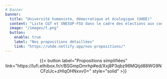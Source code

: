 ```yaml
---
# Banner
banner:
  title: "Université humaniste, démocratique et écologique (UHDE)"
  content: "Liste CGT et SNESUP-FSU dans le cadre des élections aux conseils centraux de l'UVSQ."
  image: "/images/t.png"
  button:
    enable: true
    label: "Nos propositions détaillées"
    link: "https://uhde.netlify.app/nos-propositions/"
---
```

<center>{{< button label="Propositions simplifiées" link="https://lufi.ethibox.fr/r/BSGmpDmrhp#ed/Xxj8P3qbz96MQtjd88WG9NCFzlJc+zHIqOHNxxv0=" style="solid" >}}</center>